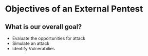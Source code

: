 # Objectives of an External Pentest

## What is our overall goal?

* Evaluate the opportunities for attack
* Simulate an attack
* Identify Vulnerabilies
